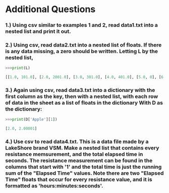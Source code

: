 # Additional Questions
### 1.) Using **csv** similar to examples 1 and 2, read data1.txt into a nested list and print it out.

### 2.) Using **csv**, read data2.txt into a nested list of floats.  If there is any data missing, a zero should be written.  Letting L by the nested list,
```python
>>>print(L)  

[[1.0, 101.0], [2.0, 2001.0], [3.0, 301.0], [4.0, 401.0], [5.0, 0], [6.0, 0], [7.0, 701.0]]
```

### 3.) Again using **csv**, read data3.txt into a dictionary with the first column as the key, then with a nested list, with each row of data in the sheet as a list of floats in the dictionary  With D as the dictionary:
```python
>>>print(D['Apple'][1])  

[2.0, 2.00001]
```

### 4.) Use **csv** to read data4.txt.  This is a data file made by a LakeShore brand VSM.  Make a nested list that contains every resistance memsurement, and the total elapsed time in seconds.  The resistance measurement can be found in the columns that start with '1' and the total time is just the running sum of the "Elapsed Time" values.  Note there are two "Elapsed Time" floats that occur for every resistance value, and it is formatted as 'hours:minutes:seconds'. 

